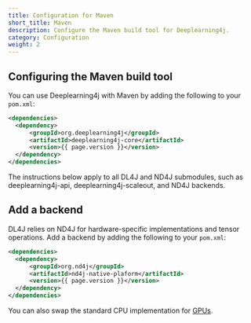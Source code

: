 ```yaml
---
title: Configuration for Maven
short_title: Maven
description: Configure the Maven build tool for Deeplearning4j.
category: Configuration
weight: 2
---
```


## Configuring the Maven build tool

You can use Deeplearning4j with Maven by adding the following to your `pom.xml`:
```xml
<dependencies>
  <dependency>
      <groupId>org.deeplearning4j</groupId>
      <artifactId>deeplearning4j-core</artifactId>
      <version>{{ page.version }}</version>
  </dependency>
</dependencies>
```

The instructions below apply to all DL4J and ND4J submodules, such as deeplearning4j-api, deeplearning4j-scaleout, and ND4J backends.

## Add a backend

DL4J relies on ND4J for hardware-specific implementations and tensor operations. Add a backend by adding the following to your `pom.xml`:
```xml
<dependencies>
  <dependency>
      <groupId>org.nd4j</groupId>
      <artifactId>nd4j-native-plaform</artifactId>
      <version>{{ page.version }}</version>
  </dependency>
</dependencies>
```

You can also swap the standard CPU implementation for [GPUs](./gpu-cpu-setup).